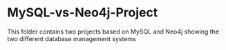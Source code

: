 # MySQL-vs-Neo4j-Project
This folder contains two projects based on MySQL and Neo4j showing the two different database management systems
